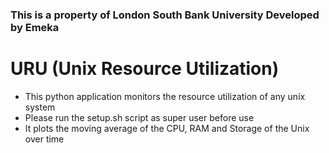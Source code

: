 ### This is a property of London South Bank University Developed by Emeka
# URU (Unix Resource Utilization)

* This python application monitors the resource utilization of any unix system
* Please run the setup.sh script as super user before use
* It plots the moving average of the CPU, RAM and Storage of the Unix over time

